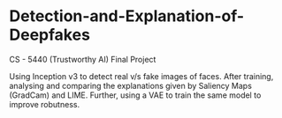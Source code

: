 # Detection-and-Explanation-of-Deepfakes

CS - 5440 (Trustworthy AI) Final Project

Using Inception v3 to detect real v/s fake images of faces. After training, analysing and comparing the explanations given by Saliency Maps (GradCam) and LIME. Further, using a VAE to train the same model to improve robutness. 
